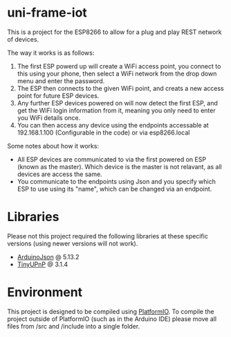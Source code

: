 # uni-frame-iot
This is a project for the ESP8266 to allow for a plug and play REST network of devices.

The way it works is as follows:
1) The first ESP powerd up will create a WiFi access point, you connect to this using your phone, then select a WiFi network from the drop down menu and enter the password.
2) The ESP then connects to the given WiFi point, and creats a new access point for future ESP devices.
3) Any further ESP devices powered on will now detect the first ESP, and get the WiFi login information from it, meaning you only need to enter you WiFi details once.
4) You can then access any device using the endpoints accessable at 192.168.1.100 (Configurable in the code) or via esp8266.local

Some notes about how it works:
* All ESP devices are communicated to via the first powered on ESP (known as the master). Which device is the master is not relavant, as all devices are access the same.
* You communicate to the endpoints using Json and you specify which ESP to use using its "name", which can be changed via an endpoint.

# Libraries
Please not this project required the following libraries at these specific versions (using newer versions will not work).
- [ArduinoJson](https://github.com/bblanchon/ArduinoJson) @ 5.13.2
- [TinyUPnP](https://github.com/ofekp/TinyUPnP) @ 3.1.4

# Environment
This project is designed to be compiled using [PlatformIO](https://platformio.org/). To compile the project outside of PlatformIO (such as in the Arduino IDE) please move all files from /src and /include into a single folder.
